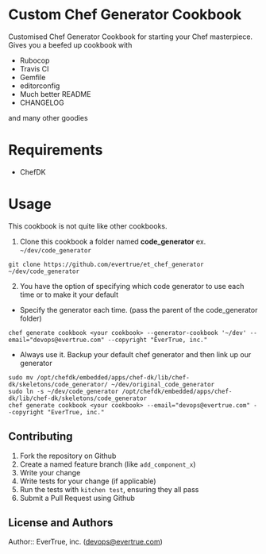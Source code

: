 # Custom Chef Generator Cookbook

Customised Chef Generator Cookbook for starting your Chef masterpiece.  Gives you a beefed up cookbook with

* Rubocop
* Travis CI
* Gemfile
* editorconfig
* Much better README
* CHANGELOG

and many other goodies

# Requirements

* ChefDK

# Usage

This cookbook is not quite like other cookbooks.

1. Clone this cookbook a folder named **code_generator** ex. `~/dev/code_generator`

  ```
  git clone https://github.com/evertrue/et_chef_generator ~/dev/code_generator
  ```
2. You have the option of specifying which code generator to use each time or to make it your default
  * Specify the generator each time. (pass the parent of the code_generator folder)
  ```
  chef generate cookbook <your cookbook> --generator-cookbook '~/dev' --email="devops@evertrue.com" --copyright "EverTrue, inc."
  ```
  * Always use it. Backup your default chef generator and then link up our generator
  ```
  sudo mv /opt/chefdk/embedded/apps/chef-dk/lib/chef-dk/skeletons/code_generator/ ~/dev/original_code_generator
  sudo ln -s ~/dev/code_generator /opt/chefdk/embedded/apps/chef-dk/lib/chef-dk/skeletons/code_generator
  chef generate cookbook <your cookbook> --email="devops@evertrue.com" --copyright "EverTrue, inc."
  ```



## Contributing

1. Fork the repository on Github
2. Create a named feature branch (like `add_component_x`)
3. Write your change
4. Write tests for your change (if applicable)
5. Run the tests with `kitchen test`, ensuring they all pass
6. Submit a Pull Request using Github

## License and Authors

Author:: EverTrue, inc. (devops@evertrue.com)

